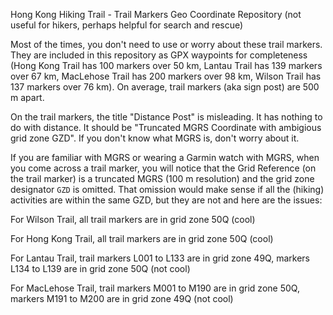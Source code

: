 Hong Kong Hiking Trail - Trail Markers Geo Coordinate Repository (not useful for hikers, perhaps helpful for search and rescue)

Most of the times, you don't need to use or worry about these trail markers.
They are included in this repository as GPX waypoints for completeness (Hong Kong Trail has 100 markers over 50 km, Lantau Trail has 139 markers over 67 km, MacLehose Trail has 200 markers over 98 km, Wilson Trail has 137 markers over 76 km). On average, trail markers (aka sign post) are 500 m apart.

On the trail markers, the title "Distance Post" is misleading. It has nothing to do with distance. It should be "Truncated MGRS Coordinate with ambigious grid zone GZD". If you don't know what MGRS is, don't worry about it.

If you are familiar with MGRS or wearing a Garmin watch with MGRS, when you come across a trail marker, you will notice that the Grid Reference (on the trail marker) is a truncated MGRS (100 m resolution) and the grid zone designator `GZD` is omitted.
That omission would make sense if all the (hiking) activities are within the same GZD, but they are not and here are the issues:

For Wilson Trail, all trail markers are in grid zone 50Q (cool)

For Hong Kong Trail, all trail markers are in grid zone 50Q (cool)

For Lantau Trail, trail markers L001 to L133 are in grid zone 49Q, markers L134 to L139 are in grid zone 50Q (not cool)

For MacLehose Trail, trail markers M001 to M190 are in grid zone 50Q, markers M191 to M200 are in grid zone 49Q (not cool)
